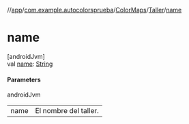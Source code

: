 //[app](../../../../index.md)/[com.example.autocolorsprueba](../../index.md)/[ColorMaps](../index.md)/[Taller](index.md)/[name](name.md)

# name

[androidJvm]\
val [name](name.md): [String](https://kotlinlang.org/api/latest/jvm/stdlib/kotlin/-string/index.html)

#### Parameters

androidJvm

| | |
|---|---|
| name | El nombre del taller. |
